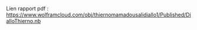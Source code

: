 Lien rapport pdf : https://www.wolframcloud.com/obj/thiernomamadousalidiallo1/Published/DialloThierno.nb